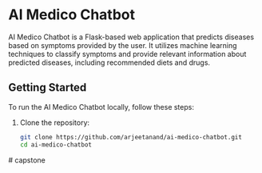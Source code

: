 # AI Medico Chatbot

AI Medico Chatbot is a Flask-based web application that predicts diseases based on symptoms provided by the user. It utilizes machine learning techniques to classify symptoms and provide relevant information about predicted diseases, including recommended diets and drugs.

## Getting Started

To run the AI Medico Chatbot locally, follow these steps:

1. Clone the repository:
   ```bash
   git clone https://github.com/arjeetanand/ai-medico-chatbot.git
   cd ai-medico-chatbot
#   c a p s t o n e  
 